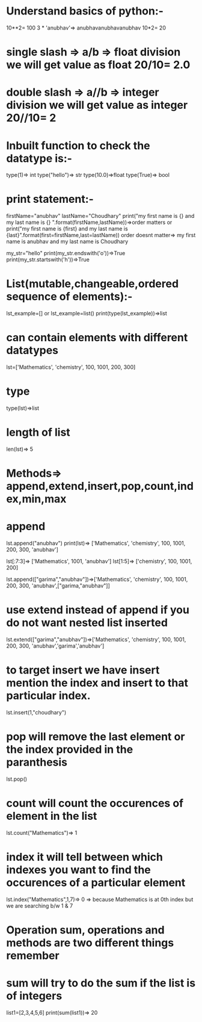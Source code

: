 # Understand basics of python:-
10**2= 100
3 * 'anubhav'=> anubhavanubhavanubhav
10*2= 20

# single slash => a/b => float division we will get value as float 20/10= 2.0
# double slash => a//b => integer division we will get value as integer 20//10= 2

# Inbuilt function to check the datatype is:-
type(1)=> int
type("hello")=> str
type(10.0)=>float
type(True)=> bool

# print statement:-
firstName="anubhav"
lastName="Choudhary"
print("my first name is {} and my last name is {} ".format(firstName,lastName))=>order matters
or
print("my first name is {first} and my last name is {last}".format(first=firstName,last=lastName)) order doesnt matter=> my first name is anubhav and my last name is Choudhary

my_str="hello"
print(my_str.endswith('o'))=>True
print(my_str.startswith('h'))=>True

# List(mutable,changeable,ordered sequence of elements):-
lst_example=[]
     or
lst_example=list() 
print(type(lst_example))=>list

# can contain elements with different datatypes
lst=['Mathematics', 'chemistry', 100, 1001, 200, 300] 

# type 
type(lst)=>list

# length of list
len(lst)=> 5 
# Methods=> append,extend,insert,pop,count,index,min,max 

# append
lst.append("anubhav")
print(lst)=> ['Mathematics', 'chemistry', 100, 1001, 200, 300, 'anubhav']

lst[:7:3]=> ['Mathematics', 1001, 'anubhav']
lst[1:5]=> ['chemistry', 100, 1001, 200]

lst.append(["garima","anubhav"])=>['Mathematics', 'chemistry', 100, 1001, 200, 300, 'anubhav',["garima,"anubhav"]]
# use extend instead of append if you do not want nested list inserted
lst.extend(["garima","anubhav"])=>['Mathematics', 'chemistry', 100, 1001, 200, 300, 'anubhav','garima','anubhav']

# to target insert we have insert mention the index and insert to that particular index.
lst.insert(1,"choudhary")
# pop will remove the last element or the index provided in the paranthesis
lst.pop() 
# count will count the occurences of element in the list 
lst.count("Mathematics")=> 1
# index it will tell between which indexes you want to find the occurences of a particular element
lst.index("Mathematics",1,7)=> 0 => because Mathematics is at 0th index but we are searching b/w 1 & 7


# Operation sum, **operations and methods are two different things remember**
# sum will try to do the sum if the list is of integers
list1=[2,3,4,5,6]
print(sum(list1))=> 20


